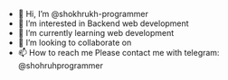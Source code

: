 - 👋 Hi, I’m @shokhrukh-programmer
- 👀 I’m interested in Backend web development
- 🌱 I’m currently learning web development
- 💞️ I’m looking to collaborate on 
- 📫 How to reach me Please contact me with telegram: @shohruhprogrammer

<!---
shokhrukh-programmer/shokhrukh-programmer is a ✨ special ✨ repository because its `README.md` (this file) appears on your GitHub profile.
You can click the Preview link to take a look at your changes.
--->
